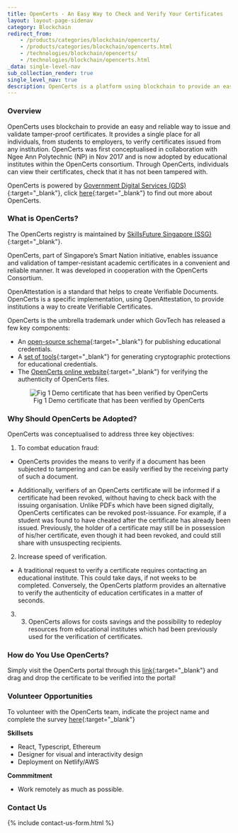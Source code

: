 ```yaml
---
title: OpenCerts - An Easy Way to Check and Verify Your Certificates
layout: layout-page-sidenav
category: Blockchain
redirect_from:
    - /products/categories/blockchain/opencerts/
    - /products/categories/blockchain/opencerts.html
    - /technologies/blockchain/opencerts/
    - /technologies/blockchain/opencerts.html
_data: single-level-nav
sub_collection_render: true
single_level_nav: true
description: OpenCerts is a platform using blockchain to provide an easy and reliable way to issue and validate tamper-proof certificates.
---
```


### Overview

OpenCerts uses blockchain to provide an easy and reliable way to issue and validate tamper-proof certificates. It provides a single place for all individuals, from students to employers, to verify certificates issued from any institution. OpenCerts was first conceptualised in collaboration with Ngee Ann Polytechnic (NP) in Nov 2017 and is now adopted by educational institutes within the OpenCerts consortium. Through OpenCerts, individuals can view their certificates, check that it has not been tampered with.

OpenCerts is powered by [Government Digital Services (GDS)](https://hive.tech.gov.sg/){:target="\_blank"}, click [here](https://www.opencerts.io/){:target="\_blank"} to find out more about OpenCerts.

### What is OpenCerts?

The OpenCerts registry is maintained by [SkillsFuture Singapore (SSG)](https://www.skillsfuture.gov.sg/){:target="\_blank"}.

OpenCerts, part of Singapore’s Smart Nation initiative, enables issuance and validation of tamper-resistant academic certificates in a convenient and reliable manner. It was developed in cooperation with the OpenCerts Consortium.

OpenAttestation is a standard that helps to create Verifiable Documents. OpenCerts is a specific implementation, using OpenAttestation, to provide institutions a way to create Verifiable Certificates.

OpenCerts is the umbrella trademark under which GovTech has released a few key components:

- An [open-source schema](https://github.com/OpenCerts/open-certificate){:target="\_blank"} for publishing educational credentials.
- A [set of tools](https://github.com/Open-Attestation/open-attestation-cli){:target="\_blank"} for generating cryptographic protections for educational credentials.
- The [OpenCerts online website](https://www.opencerts.io/){:target="\_blank"} for verifying the authenticity of OpenCerts files.

<figure style="text-align: center">
  <img
    src="/assets/img/products/Fig 1 Demo certificate that has been verified by OpenCerts.png"
    alt="Fig 1 Demo certificate that has been verified by OpenCerts"
  />
  <figcaption>Fig 1 Demo certificate that has been verified by OpenCerts</figcaption>
</figure>

### Why Should OpenCerts be Adopted?

OpenCerts was conceptualised to address three key objectives:

1. To combat education fraud:

- OpenCerts provides the means to verify if a document has been subjected to tampering and can be easily verified by the receiving party of such a document.

- Additionally, verifiers of an OpenCerts certificate will be informed if a certificate had been revoked, without having to check back with the issuing organisation. Unlike PDFs which have been signed digitally, OpenCerts certificates can be revoked post-issuance. For example, if a student was found to have cheated after the certificate has already been issued. Previously, the holder of a certificate may still be in possession of his/her certificate, even though it had been revoked, and could still share with unsuspecting recipients.

2. Increase speed of verification.

- A traditional request to verify a certificate requires contacting an educational institute. This could take days, if not weeks to be completed. Conversely, the OpenCerts platform provides an alternative to verify the authenticity of education certificates in a matter of seconds.

3. 3. OpenCerts allows for costs savings and the possibility to redeploy resources from educational institutes which had been previously used for the verification of certificates.

### How do You Use OpenCerts?

Simply visit the OpenCerts portal through this [link](https://www.opencerts.io/){:target="\_blank"} and drag and drop the certificate to be verified into the portal!

### Volunteer Opportunities

To volunteer with the OpenCerts team, indicate the project name and complete the survey [here](https://form.gov.sg/#!/5e7bfb7b34d8b200113b78c3){:target="\_blank"}

**Skillsets**

- React, Typescript, Ethereum
- Designer for visual and interactivity design
- Deployment on Netlify/AWS

**Commmitment**

- Work remotely as much as possible.

### Contact Us

{% include contact-us-form.html %}